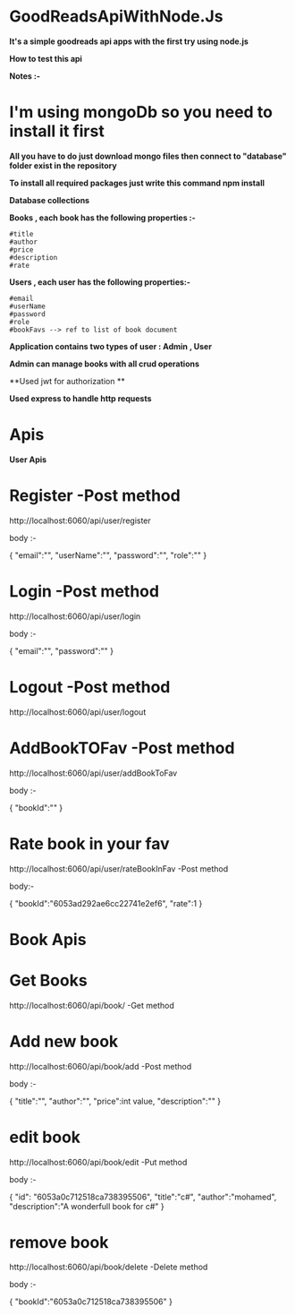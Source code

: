 # GoodReadsApiWithNode.Js

**It's a simple goodreads api apps with the first try using node.js**

**How to test this api**

**Notes :-**

# I'm using mongoDb so you need to install it first 

**All you have to do just download mongo files then connect to "database" folder exist in the repository**

**To install all required packages just write this command npm install**

**Database collections**

**Books , each book has the following properties :-**

    #title
    #author
    #price
    #description
    #rate
    
**Users , each user has the following properties:-**
  
    #email
    #userName
    #password
    #role
    #bookFavs --> ref to list of book document
    
 **Application contains two types of user : Admin , User**
 
 **Admin can manage books with all crud operations**
 
 **Used jwt for authorization **
 
 **Used express to handle http requests**
 
 # Apis 
 
 **User Apis**
 
 # **Register**  -Post method
 
 http://localhost:6060/api/user/register
 
 body :- 
 
 {
    "email":"",
    "userName":"",
    "password":"",
    "role":""
}

# **Login**  -Post method

http://localhost:6060/api/user/login


body :- 


{
    "email":"",
    "password":""
}

# Logout  -Post method

http://localhost:6060/api/user/logout

# AddBookTOFav  -Post method

http://localhost:6060/api/user/addBookToFav

body :- 

{
    "bookId":""
}

# Rate book in your fav

http://localhost:6060/api/user/rateBookInFav -Post method

body:- 

{
    "bookId":"6053ad292ae6cc22741e2ef6",
    "rate":1
}

# Book Apis

# Get Books 

http://localhost:6060/api/book/  -Get method


# Add new book

http://localhost:6060/api/book/add   -Post method

body :- 

{
    "title":"",
    "author":"",
    "price":int value,
    "description":""
}
 
# edit book

http://localhost:6060/api/book/edit   -Put method

body :- 

{
    "id": "6053a0c712518ca738395506",
    "title":"c#",
    "author":"mohamed",
    "description":"A wonderfull book for c#"
}

# remove book

http://localhost:6060/api/book/delete  -Delete method

body :- 

{
    "bookId":"6053a0c712518ca738395506"
}
